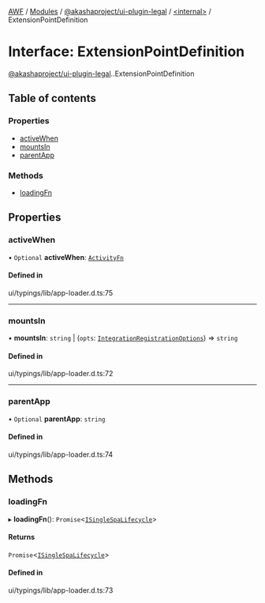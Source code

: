 [AWF](../README.md) / [Modules](../modules.md) / [@akashaproject/ui-plugin-legal](../modules/akashaproject_ui_plugin_legal.md) / [<internal\>](../modules/akashaproject_ui_plugin_legal._internal_.md) / ExtensionPointDefinition

# Interface: ExtensionPointDefinition

[@akashaproject/ui-plugin-legal](../modules/akashaproject_ui_plugin_legal.md).[<internal>](../modules/akashaproject_ui_plugin_legal._internal_.md).ExtensionPointDefinition

## Table of contents

### Properties

- [activeWhen](akashaproject_ui_plugin_legal._internal_.ExtensionPointDefinition.md#activewhen)
- [mountsIn](akashaproject_ui_plugin_legal._internal_.ExtensionPointDefinition.md#mountsin)
- [parentApp](akashaproject_ui_plugin_legal._internal_.ExtensionPointDefinition.md#parentapp)

### Methods

- [loadingFn](akashaproject_ui_plugin_legal._internal_.ExtensionPointDefinition.md#loadingfn)

## Properties

### activeWhen

• `Optional` **activeWhen**: [`ActivityFn`](../modules/akashaproject_ui_plugin_legal._internal_.md#activityfn)

#### Defined in

ui/typings/lib/app-loader.d.ts:75

___

### mountsIn

• **mountsIn**: `string` \| (`opts`: [`IntegrationRegistrationOptions`](akashaproject_ui_plugin_legal._internal_.IntegrationRegistrationOptions.md)) => `string`

#### Defined in

ui/typings/lib/app-loader.d.ts:72

___

### parentApp

• `Optional` **parentApp**: `string`

#### Defined in

ui/typings/lib/app-loader.d.ts:74

## Methods

### loadingFn

▸ **loadingFn**(): `Promise`<[`ISingleSpaLifecycle`](akashaproject_ui_plugin_legal._internal_.ISingleSpaLifecycle.md)\>

#### Returns

`Promise`<[`ISingleSpaLifecycle`](akashaproject_ui_plugin_legal._internal_.ISingleSpaLifecycle.md)\>

#### Defined in

ui/typings/lib/app-loader.d.ts:73
